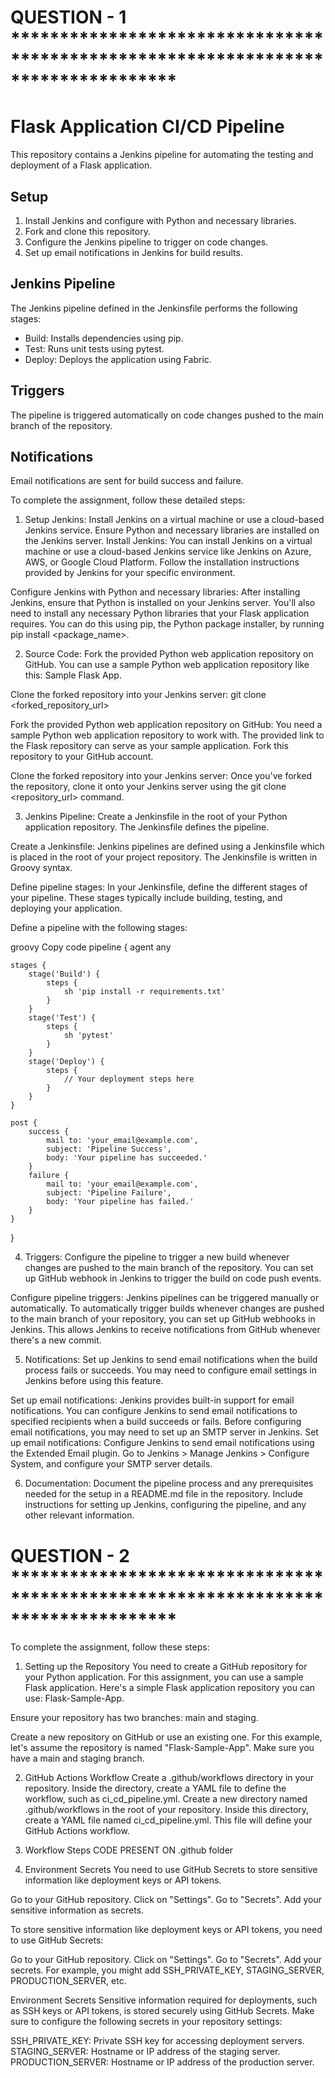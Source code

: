 # QUESTION - 1 *********************************************************************************
# Flask Application CI/CD Pipeline

This repository contains a Jenkins pipeline for automating the testing and deployment of a Flask application.

## Setup

1. Install Jenkins and configure with Python and necessary libraries.
2. Fork and clone this repository.
3. Configure the Jenkins pipeline to trigger on code changes.
4. Set up email notifications in Jenkins for build results.

## Jenkins Pipeline

The Jenkins pipeline defined in the Jenkinsfile performs the following stages:
- Build: Installs dependencies using pip.
- Test: Runs unit tests using pytest.
- Deploy: Deploys the application using Fabric.

## Triggers

The pipeline is triggered automatically on code changes pushed to the main branch of the repository.

## Notifications

Email notifications are sent for build success and failure.

To complete the assignment, follow these detailed steps:

1. Setup Jenkins:
Install Jenkins on a virtual machine or use a cloud-based Jenkins service.
Ensure Python and necessary libraries are installed on the Jenkins server.
Install Jenkins: You can install Jenkins on a virtual machine or use a cloud-based Jenkins service like Jenkins on Azure, AWS, or Google Cloud Platform. Follow the installation instructions provided by Jenkins for your specific environment.

Configure Jenkins with Python and necessary libraries: After installing Jenkins, ensure that Python is installed on your Jenkins server. You'll also need to install any necessary Python libraries that your Flask application requires. You can do this using pip, the Python package installer, by running pip install <package_name>.

2. Source Code:
Fork the provided Python web application repository on GitHub. You can use a sample Python web application repository like this: Sample Flask App.

Clone the forked repository into your Jenkins server:
git clone <forked_repository_url>

Fork the provided Python web application repository on GitHub: You need a sample Python web application repository to work with. The provided link to the Flask repository can serve as your sample application. Fork this repository to your GitHub account.

Clone the forked repository into your Jenkins server: Once you've forked the repository, clone it onto your Jenkins server using the git clone <repository_url> command.


3. Jenkins Pipeline:
Create a Jenkinsfile in the root of your Python application repository. The Jenkinsfile defines the pipeline.

Create a Jenkinsfile: Jenkins pipelines are defined using a Jenkinsfile which is placed in the root of your project repository. The Jenkinsfile is written in Groovy syntax.

Define pipeline stages: In your Jenkinsfile, define the different stages of your pipeline. These stages typically include building, testing, and deploying your application.

Define a pipeline with the following stages:

groovy
Copy code
pipeline {
    agent any

    stages {
        stage('Build') {
            steps {
                sh 'pip install -r requirements.txt'
            }
        }
        stage('Test') {
            steps {
                sh 'pytest'
            }
        }
        stage('Deploy') {
            steps {
                // Your deployment steps here
            }
        }
    }

    post {
        success {
            mail to: 'your_email@example.com',
            subject: 'Pipeline Success',
            body: 'Your pipeline has succeeded.'
        }
        failure {
            mail to: 'your_email@example.com',
            subject: 'Pipeline Failure',
            body: 'Your pipeline has failed.'
        }
    }
}

4. Triggers:
Configure the pipeline to trigger a new build whenever changes are pushed to the main branch of the repository. You can set up GitHub webhook in Jenkins to trigger the build on code push events.

Configure pipeline triggers: Jenkins pipelines can be triggered manually or automatically. To automatically trigger builds whenever changes are pushed to the main branch of your repository, you can set up GitHub webhooks in Jenkins. This allows Jenkins to receive notifications from GitHub whenever there's a new commit.

5. Notifications:
Set up Jenkins to send email notifications when the build process fails or succeeds. You may need to configure email settings in Jenkins before using this feature.

Set up email notifications: Jenkins provides built-in support for email notifications. You can configure Jenkins to send email notifications to specified recipients when a build succeeds or fails. Before configuring email notifications, you may need to set up an SMTP server in Jenkins.
Set up email notifications:
Configure Jenkins to send email notifications using the Extended Email plugin. Go to Jenkins > Manage Jenkins > Configure System, and configure your SMTP server details.

6. Documentation:
Document the pipeline process and any prerequisites needed for the setup in a README.md file in the repository. Include instructions for setting up Jenkins, configuring the pipeline, and any other relevant information.




# QUESTION - 2 *********************************************************************************

To complete the assignment, follow these steps:

1. Setting up the Repository
You need to create a GitHub repository for your Python application. For this assignment, you can use a sample Flask application. Here's a simple Flask application repository you can use: Flask-Sample-App.

Ensure your repository has two branches: main and staging.

Create a new repository on GitHub or use an existing one. For this example, let's assume the repository is named "Flask-Sample-App". Make sure you have a main and staging branch.

2. GitHub Actions Workflow
Create a .github/workflows directory in your repository.
Inside the directory, create a YAML file to define the workflow, such as ci_cd_pipeline.yml.
Create a new directory named .github/workflows in the root of your repository. Inside this directory, create a YAML file named ci_cd_pipeline.yml. This file will define your GitHub Actions workflow.

3. Workflow Steps
CODE PRESENT ON .github folder

4. Environment Secrets
You need to use GitHub Secrets to store sensitive information like deployment keys or API tokens.

Go to your GitHub repository.
Click on "Settings".
Go to "Secrets".
Add your sensitive information as secrets.

To store sensitive information like deployment keys or API tokens, you need to use GitHub Secrets:

Go to your GitHub repository.
Click on "Settings".
Go to "Secrets".
Add your secrets. For example, you might add SSH_PRIVATE_KEY, STAGING_SERVER, PRODUCTION_SERVER, etc.

Environment Secrets
Sensitive information required for deployments, such as SSH keys or API tokens, is stored securely using GitHub Secrets. Make sure to configure the following secrets in your repository settings:

SSH_PRIVATE_KEY: Private SSH key for accessing deployment servers.
STAGING_SERVER: Hostname or IP address of the staging server.
PRODUCTION_SERVER: Hostname or IP address of the production server.

